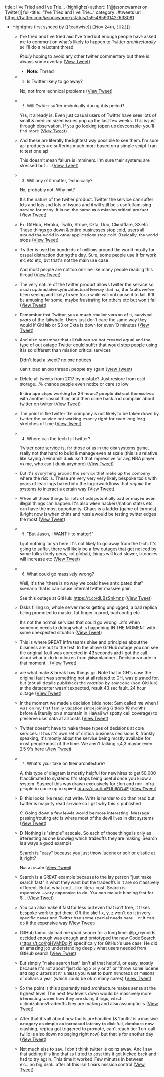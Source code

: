 title:: I've Tried and I've Trie... (highlights)
author:: [[@jasoncwarner on Twitter]]
full-title:: "I've Tried and I've Trie..."
category:: #tweets
url:: https://twitter.com/jasoncwarner/status/1595485931422638081

- Highlights first synced by [[Readwise]] [[Nov 24th, 2022]]
	- I've tried and I've tried and I've tried but enough people have asked me to comment on what's likely to happen to Twitter *architecturally* so I'll do a reluctant thread
	  
	  *Really* hoping to avoid any other twitter commentary but there is always some overlap ([View Tweet](https://twitter.com/jasoncwarner/status/1595485931422638081))
		- **Note**: Thread
	- 1. Is Twitter likely to go away?
	  
	  No, not from technical problems ([View Tweet](https://twitter.com/jasoncwarner/status/1595485934077853731))
	- 2. Will Twitter suffer technically during this period?
	  
	  Yes, it already is. Even just casual users of Twitter have seen lots of small & medium sized issues pop up the last few weeks. This is just through observation. If you go looking (open up devconsole) you'll find more ([View Tweet](https://twitter.com/jasoncwarner/status/1595485936866902016))
	- And these are literally the lightest way possible to see them. I'm sure api products are suffering much more based on a simple script I ran to test one api
	  
	  This doesn't mean failure is imminent. I'm sure their systems are stressed but .... ([View Tweet](https://twitter.com/jasoncwarner/status/1595485939425386498))
	- 3. Will any of it matter, technically?
	  
	  No, probably not. Why not?
	  
	  It's the nature of the twitter product. Twitter the service can suffer lots and lots and lots of issues and it will still be a useful/amusing service for many. It is not the same as a mission critical product ([View Tweet](https://twitter.com/jasoncwarner/status/1595485941904199680))
	- Ex: GitHub, Heroku, Twilio, Stripe, Okta, Duo, Cloudflare, S3 etc These things go down & entire businesses stop cold, users all around the world in *other* applications stop cold. Basically, the world stops ([View Tweet](https://twitter.com/jasoncwarner/status/1595485944429260800))
	- Twitter is used by hundreds of millions around the world mostly for casual distraction during the day. Sure, some people use it for work etc etc etc, but that's not the main use case
	  
	  And most people are not too on-line like many people reading this thread ([View Tweet](https://twitter.com/jasoncwarner/status/1595485946933223424))
	- The very nature of the twitter product allows twitter the service so much uptime/latency/architectural leeway that no, the faults we've been seeing and likely to see for a while will not cause it to fail. It'll be amusing for some, maybe frustrating for others etc but won't fail ([View Tweet](https://twitter.com/jasoncwarner/status/1595485949487566854))
	- Remember that Twitter, yes a much smaller version of it, survived *years* of the failwhale. Users just don't care the same way they would if GitHub or S3 or Okta is down for even 10 minutes ([View Tweet](https://twitter.com/jasoncwarner/status/1595485952058613760))
	- And also remember that all failures are not created equal and the type of out outage Twitter could suffer that would stop people using it is so different than mission critical services
	  
	  Didn't load a tweet? no one notices
	  
	  Can't load an old thread? people try again ([View Tweet](https://twitter.com/jasoncwarner/status/1595485954596216832))
	- Delete all tweets from 2017 by mistake? Just restore from cold storage...% chance people even notice or care so low
	  
	  Entire app stops working for 24 hours? people distract themselves with another casual thing and then come back and complain about twitter on twitter ([View Tweet](https://twitter.com/jasoncwarner/status/1595485957129523200))
	- The point is the twitter the company is not likely to be taken down by twitter the service not working exactly right for even long long stretches of time ([View Tweet](https://twitter.com/jasoncwarner/status/1595485959683858432))
	- 4. Where can the tech fail twitter?
	  
	  Twitter core service is, for those of us in the dist systems game, really not that hard to build & manage even at scale (this is a relative like saying a windmill dunk isn't that impressive for avg NBA player vs me, who can't dunk anymore) ([View Tweet](https://twitter.com/jasoncwarner/status/1595485962171138049))
	- But it's everything around the service that make up the company where the risk is. These are very very very likely bespoke tools with years of learnings baked into the logic/workflows that *require* the systems to interact a certain way ([View Tweet](https://twitter.com/jasoncwarner/status/1595485964691906565))
	- When all those things fail lots of odd potentially bad or maybe even illegal things can happen. It's also when hackers/nation states etc can have the most opportunity. Chaos is a ladder (game of thrones) & right now is when china and russia would be testing twitter edges the most ([View Tweet](https://twitter.com/jasoncwarner/status/1595485967183278080))
	- 5. "But Jason, I WANT it to matter!"
	  
	  I got nothing for ya here. It's not likely to go away from the tech. It's going to suffer, there will likely be a few outages that get noticed by some folks (likely geos, not global), things will load slower, latencies will increase etc ([View Tweet](https://twitter.com/jasoncwarner/status/1595485969733812224))
	- 6. What could go massively wrong?
	  
	  Well, it's the "there is no way we could have anticipated that" scenario that is can cause internal twitter massive pain
	  
	  See this outage at GitHub: https://t.co/dLBzSnkmnz ([View Tweet](https://twitter.com/jasoncwarner/status/1595485972237459457))
	- Disks filling up, whole server racks getting unplugged, a bad replica being promoted to master, fat finger in prod, bad config etc
	  
	  It's not the normal services that could go wrong....it's when someone needs to debug what is happening IN THE MOMENT with some unexpected situation ([View Tweet](https://twitter.com/jasoncwarner/status/1595485974753968129))
	- This is where GREAT infra teams shine and principles about the business are put to the test. In the above GitHub outage you can see the original fault was corrected in 43 seconds and I got the call about what to do in minutes from @isamlambert. Decisions made in that moment... ([View Tweet](https://twitter.com/jasoncwarner/status/1595485977329381376))
	- are what make & break how things go. Note that in GH's case the original fault was something not at all related to GH, was planned for, but (not all details published) the *reaction* by someone (non-GitHub) at the datacenter wasn't expected, result 43 sec fault, 24 hour outage ([View Tweet](https://twitter.com/jasoncwarner/status/1595485979824881665))
	- In the moment we made a decision (side note: Sam called me when I was on my first family vacation since joining GitHub 18 months before & literally on a mountain in Hawaii w/ spotty cell coverage) to preserve user data at all costs ([View Tweet](https://twitter.com/jasoncwarner/status/1595485982425600000))
	- Twitter doesn't have to make these types of decisions at core services. It has it's own set of critical business decisions &, frankly speaking, it's mostly about the service being mostly available for most people most of the time. We aren't talking 5,4,3 maybe even 2.5 9's here ([View Tweet](https://twitter.com/jasoncwarner/status/1595485985122328576))
	- 7. What's your take on their architecture?
	  
	  A. this type of diagram is mostly helpful for new hires to get 50,000 ft acclimated to systems. It's stops being useful once you know a system. Suspect this was drawn exclusively for Elon and non-infra people to come up to speed https://t.co/ImEUh9GD4F ([View Tweet](https://twitter.com/jasoncwarner/status/1595485987647287296))
	- B. this looks like read, not write. Write is harder to do than read but twitter is majority read service so I get why this is published
	  
	  C. Going down a few levels would be more interesting. Message passing/routing etc is where most of the devil lives in dist systems ([View Tweet](https://twitter.com/jasoncwarner/status/1595485990428082176))
	- D. Nothing is "simple" at scale. So each of those things is only as interesting as one knowing which tradeoffs they are making. Search is always a good example
	  
	  Search is "easy" because you just throw lucene or solr or elastic at it, right?
	  
	  Not at scale ([View Tweet](https://twitter.com/jasoncwarner/status/1595485993120911360))
	- Search is a GREAT example because to the lay person "just make search fast" is what they want but the tradeoffs in it are so massively different. But at what cost...like literal cost. Search is expensive....very expensive to do. You can make it blazing fast for $... ([View Tweet](https://twitter.com/jasoncwarner/status/1595485995612270592))
	- You can also make it fast for less but even that isn't free, it takes bespoke work to get there. Off the shelf x, y, z won't do it in very specific cases and Twitter has some special needs here....or it can do it the expensive way ([View Tweet](https://twitter.com/jasoncwarner/status/1595485998170796032))
	- GitHub famously had meh/bad search for a long time. @p_reynolds decided enough was enough and prototyped the new Code Search (https://t.co/hgHVMtDqlP) specifically for GitHub's use case. He did an amazing job understanding deeply what users needed from GitHub search ([View Tweet](https://twitter.com/jasoncwarner/status/1595486000704147456))
	- But simply "make search fast" isn't all that helpful, or easy, mostly because it's not about "just doing x or y or z" or "throw some lucene and big clusters at it" unless you want to burn hundreds of millions of dollars a year (which could be ok in many cases) ([View Tweet](https://twitter.com/jasoncwarner/status/1595486003258458113))
	- So the point is this apparently read architecture makes sense at the highest level. The next few levels down would be massively more interesting to see how they are doing things, which optimizations/tradeoffs they are making and also assumptions ([View Tweet](https://twitter.com/jasoncwarner/status/1595486005846429696))
	- After that it's all about how faults are handled (& 'faults' is a massive category as simple as increased latency to disk full, database now crashing, replica got triggered to promote, can't reach tier 1 on-call twilio is also down no paging right now) but that is for another day ([View Tweet](https://twitter.com/jasoncwarner/status/1595486008396550144))
	- Not much else to say. I don't think twitter is going away. And I say that adding this line that as I tried to post this it got kicked back and I had to try again. This time it worked. Few minutes in between etc...no big deal...after all this isn't mars mission control ([View Tweet](https://twitter.com/jasoncwarner/status/1595486010946727936))